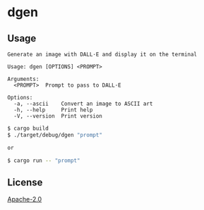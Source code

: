 # dgen
## Usage

```
Generate an image with DALL·E and display it on the terminal

Usage: dgen [OPTIONS] <PROMPT>

Arguments:
  <PROMPT>  Prompt to pass to DALL·E

Options:
  -a, --ascii    Convert an image to ASCII art
  -h, --help     Print help
  -V, --version  Print version
```

```sh
$ cargo build
$ ./target/debug/dgen "prompt"

or 

$ cargo run -- "prompt"
```

## License
[Apache-2.0](./LICENSE)
